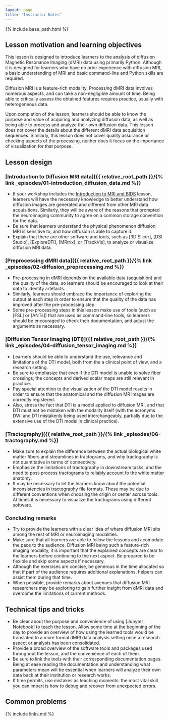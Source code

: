 ```yaml
---
layout: page
title: "Instructor Notes"
---
```

{% include base_path.html %}

## Lesson motivation and learning objectives

This lesson is designed to introduce learners to the analysis of diffusion
Magnetic Resonance Imaging (dMRI) data using primarily Python. Although it is
designed for learners who have no prior experience with diffusion MRI, a basic
understanding of MRI and basic command-line and Python skills are required.

Diffusion MRI is a feature-rich modality. Processing dMRI data involves
numerous aspects, and can take a non-negligible amount of time. Being able
to critically assess the obtained features requires practice, usually with
heterogeneous data.

Upon completion of the lesson, learners should be able to know the purpose and
value of acquiring and analyzing diffusion data, as well as being able to
process and analyze their own diffusion data. This lesson does not cover the
details about the different dMRI data acquisition sequences. Similarly, this
lesson does not cover quality assurance or checking aspects of the processing,
neither does it focus on the importance of visualization for that purpose.

## Lesson design

### [Introduction to Diffusion MRI data]({{ relative_root_path }}/{% link _episodes/01-introduction_diffusion_data.md %})

* If your workshop includes the [Introduction to MRI and BIDS](https://carpentries-incubator.github.io/SDC-BIDS-IntroMRI/) lesson,
learners will have the necessary knowledge to better understand how diffusion
images are generated and different from other MRI data acquisitions. Similarly,
they will be aware of the reasons that prompted the neuroimaging community to
agree on a common storage convention for the data.
* Be sure that learners understand the physical phenomenon diffusion MRI is
sensitive to, and how diffusion is able to capture it.
* Explain that there are other software and tools, such as [3D Slicer],
[DSI Studio], [ExploreDTI], [MRtrix], or [TrackVis], to analyze or visualize
diffusion MRI data.

### [Preprocessing dMRI data]({{ relative_root_path }}/{% link _episodes/02-diffusion_preprocessing.md %})

* Pre-processing in dMRI depends on the available data (acquisition) and the
quality of the data, so learners should be encouraged to look at their data to
identify artefacts.
* Similarly, learners should embrace the importance of exploring the output at
each step in order to ensure that the quality of the data has improved after
the pre-processing step.
* Some pre-processing steps in this lesson make use of tools (such as [FSL] or
[ANTs]) that are used as command-line tools, so learners should be encouraged
to check their documentation, and adjust the arguments as necessary.

### [Diffusion Tensor Imaging (DTI)]({{ relative_root_path }}/{% link _episodes/04-diffusion_tensor_imaging.md %})

* Learners should be able to understand the use, relevance and limitations of
the DTI model, both from the a clinical point of view, and a research setting.
* Be sure to emphasize that even if the DTI model is unable to solve fiber
crossings, the concepts and derived scalar maps are still relevant in
practice.
* Pay special attention to the visualization of the DTI model results in order
to ensure that the anatomical and the diffusion MR images are correctly
registered.
* Also, stress the fact that DTI is a model applied to diffusion MRI, and that
DTI must not be mistaken with the modality itself (with the acronyms DWI and
DTI mistakenly being used interchangeably, partially due to the extensive use
of the DTI model in clinical practice).

### [Tractography]({{ relative_root_path }}/{% link _episodes/06-tractography.md %})

* Make sure to explain the difference between the actual biological white matter
fibers and streamlines in tractograms, and why tractography is not quantitative
in terms of connectivity.
* Emphasize the limitations of tractography in downstream tasks, and the need
to post-process tractograms to reliably account fo the white matter anatomy.
* It may be necessary to let the learners know about the potential
inconsistencies in tractography file formats. These may be due to different
conventions when choosing the origin or center across tools. At times it is
necessary to visualize the tractograms using different software.

### Concluding remarks

* Try to provide the learners with a clear idea of where diffusion MRI sits
among the rest of MRI or neuroimaging modalities.
* Make sure that all learners are able to follow the lessons and acomodate
the pace to the audience. Diffusion MRI being such a feature-rich imaging
modality, it is important that the explained concepts are clear to the
learners before continuing to the next aspect. Be prepared to be flexible and
skip some aspects if necessary.
* Although the exercises are concise, be generous in the time allocated so
that if part of the audience requires additional explanations, helpers can
assist them during that time.
* When possible, provide remarks about avenues that diffusion MRI researchers
may be exploring to gain further insight from dMRI data and overcome the
limitations of current methods.

## Technical tips and tricks

* Be clear about the purpose and convenience of using [Jupyter Notebook] to
teach the lesson. Allow some time at the beginning of the day to provide an
overview of how using the learned tools would be translated to a more formal
dMRI data analysis setting once a research aspect or analysis has been
consolidated.
* Provide a broad overview of the software tools and packages used throughout
the lesson, and the convenience of each of them.
* Be sure to link the tools with their corresponding documentation pages.
Being at ease reading the documentation and understanding what parameters
mean will be essential when learners will analyze their own data back at
their institution or research works.
* If time permits, use mistakes as teaching moments: the most vital skill
you can impart is how to debug and recover from unexpected errors.

## Common problems




{% include links.md %}

